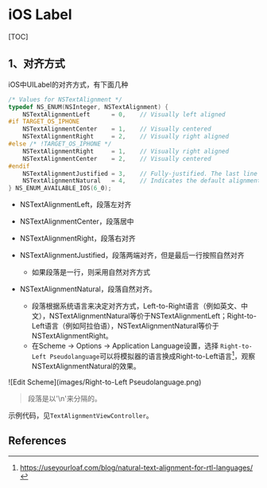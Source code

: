 # iOS Label

[TOC]

## 1、对齐方式

iOS中UILabel的对齐方式，有下面几种

```objective-c
/* Values for NSTextAlignment */
typedef NS_ENUM(NSInteger, NSTextAlignment) {
    NSTextAlignmentLeft      = 0,    // Visually left aligned
#if TARGET_OS_IPHONE
    NSTextAlignmentCenter    = 1,    // Visually centered
    NSTextAlignmentRight     = 2,    // Visually right aligned
#else /* !TARGET_OS_IPHONE */
    NSTextAlignmentRight     = 1,    // Visually right aligned
    NSTextAlignmentCenter    = 2,    // Visually centered
#endif
    NSTextAlignmentJustified = 3,    // Fully-justified. The last line in a paragraph is natural-aligned.
    NSTextAlignmentNatural   = 4,    // Indicates the default alignment for script
} NS_ENUM_AVAILABLE_IOS(6_0);
```



* NSTextAlignmentLeft，段落左对齐
* NSTextAlignmentCenter，段落居中
* NSTextAlignmentRight，段落右对齐
* NSTextAlignmentJustified，段落两端对齐，但是最后一行按照自然对齐
  * 如果段落是一行，则采用自然对齐方式

* NSTextAlignmentNatural，段落自然对齐。
  * 段落根据系统语言来决定对齐方式，Left-to-Right语言（例如英文、中文），NSTextAlignmentNatural等价于NSTextAlignmentLeft；Right-to-Left语言（例如阿拉伯语），NSTextAlignmentNatural等价于NSTextAlignmentRight。
  * 在Scheme -> Options -> Application Language设置，选择 `Right-to-Left Pseudolanguage`可以将模拟器的语言换成Right-to-Left语言[^1]，观察NSTextAlignmentNatural的效果。

![Edit Scheme](images/Right-to-Left Pseudolanguage.png)



> 段落是以'\n'来分隔的。



示例代码，见`TextAlignmentViewController`。



## References

[^1]: https://useyourloaf.com/blog/natural-text-alignment-for-rtl-languages/